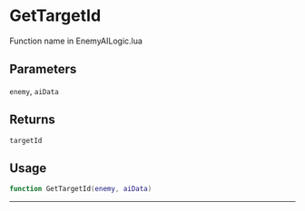 # GetTargetId
Function name in EnemyAILogic.lua
## Parameters
`enemy`, `aiData`
## Returns
`targetId`
## Usage
```lua
function GetTargetId(enemy, aiData)
```
---
